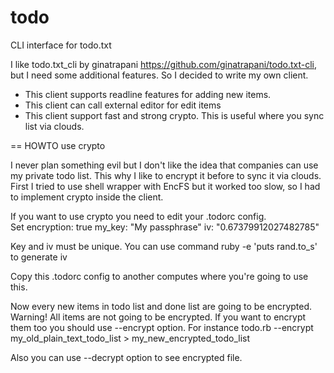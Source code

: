todo
====

CLI interface for todo.txt 

I like todo.txt_cli by ginatrapani https://github.com/ginatrapani/todo.txt-cli,
but I need some additional features. So I decided to write my own client.

 * This client supports readline features for adding new items.
 * This client can call external editor for edit items 
 * This client support fast and strong crypto. This is useful where you sync list via clouds.


== HOWTO use crypto 

I never plan something evil but I don't like the idea that companies can use my private todo list.
This why I like to encrypt it before to sync it via clouds. 
First I tried to use shell wrapper with EncFS but it worked too slow, so I had to implement crypto inside the client.

If you want to use crypto you need to edit your .todorc config.  
Set 
encryption: true
my_key: "My passphrase"
iv: "0.67379912027482785"

Key and iv must be unique. You can use command ruby -e 'puts rand.to_s' to generate iv

Copy this .todorc config to another computes where you're going to use this.

Now every new items in todo list and done list are going to be encrypted.
Warning! All items are not going to be encrypted. If you want to encrypt them too you should use --encrypt option.
For instance todo.rb --encrypt my_old_plain_text_todo_list > my_new_encrypted_todo_list

Also you can use --decrypt option to see encrypted file.


